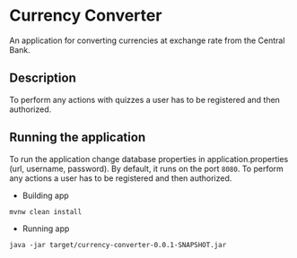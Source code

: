 # Currency Converter

An application for converting currencies at exchange rate from the Central Bank.

## Description
To perform any actions with quizzes a user has to be registered and then authorized.

## Running the application
To run the application change database properties in application.properties (url, username, password). By default, it runs on the port `8080`. To perform any actions a user has to be registered and then authorized.

- Building app

```
mvnw clean install
```

- Running app
```
java -jar target/currency-converter-0.0.1-SNAPSHOT.jar
```

